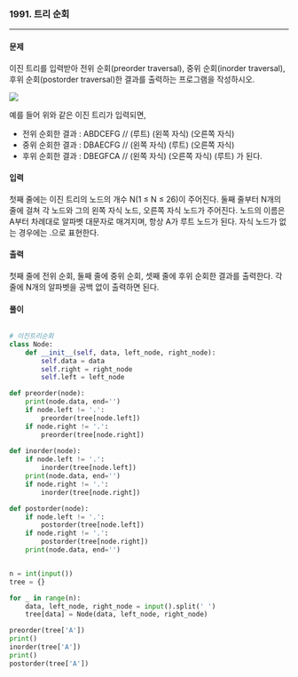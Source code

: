 ### 1991. 트리 순회 ###

<hr>

#### 문제 ####
이진 트리를 입력받아 전위 순회(preorder traversal), 중위 순회(inorder traversal), 후위 순회(postorder traversal)한 결과를 출력하는 프로그램을 작성하시오.

![](https://github.com/eeeeeddy/Coding_Test_Practice/assets/71869717/a62835e2-6708-4e81-add5-6585b250ddc2)

예를 들어 위와 같은 이진 트리가 입력되면,

- 전위 순회한 결과 : ABDCEFG // (루트) (왼쪽 자식) (오른쪽 자식)
- 중위 순회한 결과 : DBAECFG // (왼쪽 자식) (루트) (오른쪽 자식)
- 후위 순회한 결과 : DBEGFCA // (왼쪽 자식) (오른쪽 자식) (루트)
가 된다.

#### 입력 ####
첫째 줄에는 이진 트리의 노드의 개수 N(1 ≤ N ≤ 26)이 주어진다. 둘째 줄부터 N개의 줄에 걸쳐 각 노드와 그의 왼쪽 자식 노드, 오른쪽 자식 노드가 주어진다. 노드의 이름은 A부터 차례대로 알파벳 대문자로 매겨지며, 항상 A가 루트 노드가 된다. 자식 노드가 없는 경우에는 .으로 표현한다.

#### 출력 ####
첫째 줄에 전위 순회, 둘째 줄에 중위 순회, 셋째 줄에 후위 순회한 결과를 출력한다. 각 줄에 N개의 알파벳을 공백 없이 출력하면 된다.

#### 풀이 ####

```py

# 이진트리순회
class Node:
    def __init__(self, data, left_node, right_node):
        self.data = data
        self.right = right_node
        self.left = left_node

def preorder(node):
    print(node.data, end='')
    if node.left != '.':
        preorder(tree[node.left])
    if node.right != '.':
        preorder(tree[node.right])
    
def inorder(node):
    if node.left != '.':
        inorder(tree[node.left])
    print(node.data, end='')
    if node.right != '.':
        inorder(tree[node.right])

def postorder(node):
    if node.left != '.':
        postorder(tree[node.left])
    if node.right != '.':
        postorder(tree[node.right])
    print(node.data, end='')


n = int(input())
tree = {}

for _ in range(n):
    data, left_node, right_node = input().split(' ')
    tree[data] = Node(data, left_node, right_node)

preorder(tree['A'])
print()
inorder(tree['A'])
print()
postorder(tree['A'])

```
